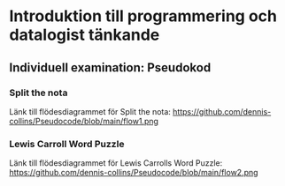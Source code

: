 # Introduktion till programmering och datalogist tänkande
## Individuell examination: Pseudokod

### Split the nota
Länk till flödesdiagrammet för Split the nota: https://github.com/dennis-collins/Pseudocode/blob/main/flow1.png

### Lewis Carroll Word Puzzle
Länk till flödesdiagrammet för Lewis Carrolls Word Puzzle: https://github.com/dennis-collins/Pseudocode/blob/main/flow2.png
